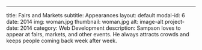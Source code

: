 ---
title: Fairs and Markets
subtitle: Appearances
layout: default
modal-id: 6
date: 2014
img: woman.jpg
thumbnail: woman.jpg
alt: image-alt
project-date: 2014
category: Web Development
description: Sampson loves to appear at fairs, markets, and other events. He always attracts crowds and keeps people coming back week after week.
